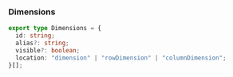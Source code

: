 
### Dimensions
```typescript
export type Dimensions = {
  id: string;
  alias?: string;
  visible?: boolean;
  location: "dimension" | "rowDimension" | "columnDimension";
}[];

```
  